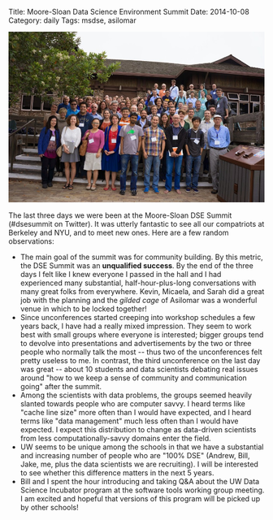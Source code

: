Title: Moore-Sloan Data Science Environment Summit
Date: 2014-10-08
Category: daily
Tags: msdse, asilomar

![#dsesummit group](/images/20141009_DSE_Summit_70.jpg)

The last three days we were been at the Moore-Sloan DSE Summit (#dsesummit on Twitter). It was utterly fantastic to see all our compatriots at Berkeley and NYU, and to meet new ones. Here are a few random observations:

* The main goal of the summit was for community building. By this metric, the DSE Summit was an **unqualified success**. By the end of the three days I felt like I knew everyone I passed in the hall and I had experienced many substantial, half-hour-plus-long conversations with many great folks from everywhere. Kevin, Micaela, and Sarah did a great job with the planning and the *gilded cage* of Asilomar was a wonderful venue in which to be locked together!
* Since unconferences started creeping into workshop schedules a few years back, I have had a really mixed impression. They seem to work best with small groups where everyone is interested; bigger groups tend to devolve into presentations and advertisements by the two or three people who normally talk the most -- thus two of the unconferences felt pretty useless to me. In contrast, the third unconference on the last day was great -- about 10 students and data scientists debating real issues around "how to we keep a sense of community and communication going" after the summit.
* Among the scientists with data problems, the groups seemed heavily slanted towards people who are computer savvy. I heard terms like "cache line size" more often than I would have expected, and I heard terms like "data management" much less often than I would have expected. I expect this distribution to change as data-driven scientists from less computationally-savvy domains enter the field.
* UW seems to be unique among the schools in that we have a substantial and increasing number of people who are "100% DSE" (Andrew, Bill, Jake, me, plus the data scientists we are recruiting). I will be interested to see whether this difference matters in the next 5 years.
* Bill and I spent the hour introducing and taking Q&A about the UW Data Science Incubator program at the software tools working group meeting. I am excited and hopeful that versions of this program will be picked up by other schools!